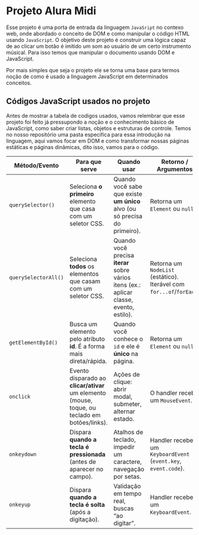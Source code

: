 # Projeto Alura Midi
Esse projeto é uma porta de entrada da linguagem `JavaSript` no contexo web, onde abordado o conceito de DOM e como manipular o código HTML usando `JavaScript`. O objetivo deste projeto é construir uma lógica capaz de ao clicar um botão é imitido um som ao usuário de um certo instrumento músical. Para isso temos que manipular o documento usando DOM e JavaScript. 

Por mais simples que seja o projeto ele se torna uma base para termos noção de como é usado a linguagem JavaScript em determinados conceitos. 

## Códigos JavaScript usados no projeto
Antes de mostrar a tabela de codigos usados, vamos relembrar que esse projeto foi feito já pressupondo a noção e o conhecimento básico de JavaScript, como saber criar listas, objetos e estruturas de controle. Temos no nosso repositório uma pasta especifica para essa introdução na linguagem, aqui vamos focar em DOM e como transformar nossas páginas estáticas e páginas dinâmicas, dito isso, vamos para o código.

| Método/Evento        | Para que serve                                                                                | Quando usar                                                                              | Retorno / Argumentos                                                 | Exemplo curto                                                                            |
| -------------------- | --------------------------------------------------------------------------------------------- | ---------------------------------------------------------------------------------------- | -------------------------------------------------------------------- | ---------------------------------------------------------------------------------------- |
| `querySelector()`    | Seleciona **o primeiro** elemento que casa com um seletor CSS.                                | Quando você sabe que existe **um único** alvo (ou só precisa do primeiro).               | Retorna um `Element` ou `null`.                                      | `js const input = document.querySelector('form input[name="email"]');`                   |
| `querySelectorAll()` | Seleciona **todos** os elementos que casam com um seletor CSS.                                | Quando você precisa **iterar** sobre vários itens (ex.: aplicar classe, evento, estilo). | Retorna um `NodeList` (estático). Iterável com `for...of`/`forEach`. | `js document.querySelectorAll('.btn').forEach(b => b.disabled = false);`                 |
| `getElementById()`   | Busca um elemento pelo atributo **id**. É a forma mais direta/rápida.                         | Quando você conhece o `id` e ele é **único** na página.                                  | Retorna um `Element` ou `null`.                                      | `js const modal = document.getElementById('form_modal');`                                |
| `onclick`            | Evento disparado ao **clicar/ativar** um elemento (mouse, toque, ou teclado em botões/links). | Ações de clique: abrir modal, submeter, alternar estado.                                 | O handler recebe um `MouseEvent`.                                    | `js btn.addEventListener('click', (e) => { e.preventDefault(); abrirModal(); });`        |
| `onkeydown`          | Dispara **quando a tecla é pressionada** (antes de aparecer no campo).                        | Atalhos de teclado, impedir um caractere, navegação por setas.                           | Handler recebe um `KeyboardEvent` (`event.key`, `event.code`).       | `js document.addEventListener('keydown', (e)=>{ if(e.key==='Escape') fecharModal(); });` |
| `onkeyup`            | Dispara **quando a tecla é solta** (após a digitação).                                        | Validação em tempo real, buscas “ao digitar”.                                            | Handler recebe um `KeyboardEvent`.                                   | `js search.addEventListener('keyup', ()=> filtrarLista(search.value));`                  |
